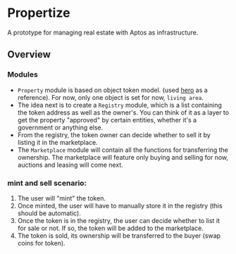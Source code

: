# Propertize
A prototype for managing real estate with Aptos as infrastructure.

## Overview

### Modules
- `Property` module is based on object token model. (used [hero](https://github.com/aptos-labs/aptos-core/tree/main/aptos-move/move-examples/token_objects/hero) as a reference). For now, only one object is set for now, `living area`.
- The idea next is to create a `Registry` module, which is a list containing the token address as well as the owner's. You can think of it as a layer to get the property "approved" by certain entities, whether it's a government or anything else. 
- From the registry, the token owner can decide whether to sell it by listing it in the marketplace.
- The `Marketplace` module will contain all the functions for transferring the ownership. The marketplace will feature only buying and selling for now, auctions and leasing will come next.

### mint and sell scenario: 
1. The user will "mint" the token.
2. Once minted, the user will have to manually store it in the registry (this should be automatic).
3. Once the token is in the registry, the user can decide whether to list it for sale or not. If so, the token will be added to the marketplace.
4. The token is sold, its ownership will be transferred to the buyer (swap coins for token).


